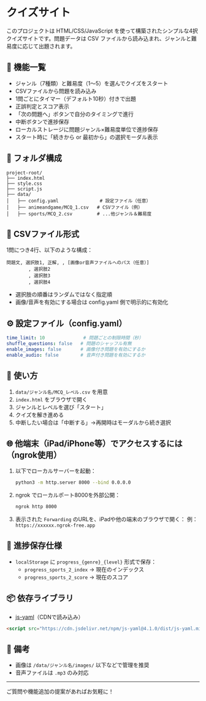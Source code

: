# クイズサイト

このプロジェクトは HTML/CSS/JavaScript を使って構築されたシンプルな4択クイズサイトです。問題データは CSV ファイルから読み込まれ、ジャンルと難易度に応じて出題されます。

## 🔧 機能一覧

- ジャンル（7種類）と難易度（1〜5）を選んでクイズをスタート
- CSVファイルから問題を読み込み
- 1問ごとにタイマー（デフォルト10秒）付きで出題
- 正誤判定とスコア表示
- 「次の問題へ」ボタンで自分のタイミングで進行
- 中断ボタンで進捗保存
- ローカルストレージに問題ジャンル×難易度単位で進捗保存
- スタート時に「続きから or 最初から」の選択モーダル表示

## 📁 フォルダ構成

```
project-root/
├── index.html
├── style.css
├── script.js
├── data/
│   ├── config.yaml               # 設定ファイル（任意）
│   ├── animeandgame/MCQ_1.csv   # CSVファイル（例）
│   ├── sports/MCQ_2.csv         # ...他ジャンル＆難易度
```

## 📄 CSVファイル形式

1問につき4行、以下のような構成：

```
問題文, 選択肢1, 正解, , [画像or音声ファイルへのパス（任意）]
        , 選択肢2
        , 選択肢3
        , 選択肢4
```

- 選択肢の順番はランダムではなく指定順
- 画像/音声を有効にする場合は config.yaml 側で明示的に有効化

## ⚙️ 設定ファイル（config.yaml）

```yaml
time_limit: 10              # 問題ごとの制限時間（秒）
shuffle_questions: false   # 問題のシャッフル有無
enable_images: false       # 画像付き問題を有効にするか
enable_audio: false        # 音声付き問題を有効にするか
```

## 🚀 使い方

1. `data/ジャンル名/MCQ_レベル.csv` を用意
2. `index.html` をブラウザで開く
3. ジャンルとレベルを選び「スタート」
4. クイズを解き進める
5. 中断したい場合は「中断する」→再開時はモーダルから続き選択

## 🌐 他端末（iPad/iPhone等）でアクセスするには（ngrok使用）

1. 以下でローカルサーバーを起動：
   ```bash
   python3 -m http.server 8000 --bind 0.0.0.0
   ```

2. ngrok でローカルポート8000を外部公開：
   ```bash
   ngrok http 8000
   ```

3. 表示された `Forwarding` のURLを、iPadや他の端末のブラウザで開く：
   例：`https://xxxxxx.ngrok-free.app`

## 💾 進捗保存仕様

- `localStorage` に `progress_{genre}_{level}` 形式で保存：
  - `progress_sports_2_index` → 現在のインデックス
  - `progress_sports_2_score` → 現在のスコア

## 📦 依存ライブラリ

- [js-yaml](https://github.com/nodeca/js-yaml)（CDNで読み込み）

```html
<script src="https://cdn.jsdelivr.net/npm/js-yaml@4.1.0/dist/js-yaml.min.js"></script>
```

## 📝 備考

- 画像は `/data/ジャンル名/images/` 以下などで管理を推奨
- 音声ファイルは `.mp3` のみ対応

---

ご質問や機能追加の提案があればお気軽に！
